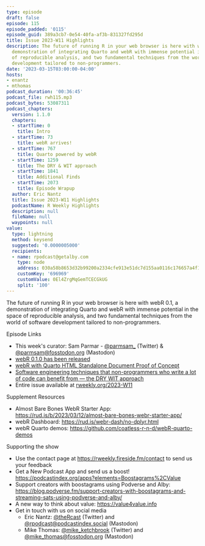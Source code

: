 ```yaml
---
type: episode
draft: false
episode: 115
episode_padded: '0115'
episode_guid: 389a3cb7-0e54-40fa-af3b-831327fd295d
title: Issue 2023-W11 Highlights
description: The future of running R in your web browser is here with webR 0.1, a
  demonstration of integrating Quarto and webR with immense potential in the space
  of reproducible analysis, and two fundamental techniques from the world of software
  development tailored to non-programmers.
date: '2023-03-15T03:00:00-04:00'
hosts:
- enantz
- mthomas
podcast_duration: '00:36:45'
podcast_file: rwh115.mp3
podcast_bytes: 53087311
podcast_chapters:
  version: 1.1.0
  chapters:
  - startTime: 0
    title: Intro
  - startTime: 73
    title: webR arrives!
  - startTime: 767
    title: Quarto powered by webR
  - startTime: 1259
    title: The DRY & WIT approach
  - startTime: 1841
    title: Additional Finds
  - startTime: 2073
    title: Episode Wrapup
  author: Eric Nantz
  title: Issue 2023-W11 Highlights
  podcastName: R Weekly Highlights
  description: null
  fileName: null
  waypoints: null
value:
  type: lightning
  method: keysend
  suggested: '0.0000005000'
  recipients:
  - name: rpodcast@getalby.com
    type: node
    address: 030a58b8653d32b99200a2334cfe913e51dc7d155aa0116c176657a4f1722677a3
    customKey: '696969'
    customValue: 0El4ZrgMqGemTCECGkUG
    split: '100'
---
```

The future of running R in your web browser is here with webR 0.1, a demonstration of integrating Quarto and webR with immense potential in the space of reproducible analysis, and two fundamental techniques from the world of software development tailored to non-programmers.

Episode Links

-   This week's curator: Sam Parmar - <a href="https://twitter.com/parmsam_" rel="nofollow">@parmsam_</a> (Twitter) & <a href="https://fosstodon.org/@parmsam" rel="nofollow">@parmsam@fosstodon.org</a> (Mastodon)
-   <a href="https://www.tidyverse.org/blog/2023/03/webr-0-1-0/" rel="nofollow">webR 0.1.0 has been released</a>
-   <a href="https://rd.thecoatlessprofessor.com/webR-quarto-demos/webr-quarto-html-demo.html" rel="nofollow">webR with Quarto HTML Standalone Document Proof of Concept</a>
-   <a href="https://www.brodrigues.co/blog/2023-03-07-dry_wit/" rel="nofollow">Software engineering techniques that non-programmers who write a lot of code can benefit from — the DRY WIT approach</a>
-   Entire issue available at <a href="https://rweekly.org/2023-W11.html" rel="nofollow">rweekly.org/2023-W11</a>

Supplement Resources

-   Almost Bare Bones WebR Starter App: <a href="https://rud.is/b/2023/03/12/almost-bare-bones-webr-starter-app/" rel="nofollow">https://rud.is/b/2023/03/12/almost-bare-bones-webr-starter-app/</a>
-   webR Dashboard: <a href="https://rud.is/webr-dash/no-dplyr.html" rel="nofollow">https://rud.is/webr-dash/no-dplyr.html</a>
-   webR Quarto demos: <a href="https://github.com/coatless-r-n-d/webR-quarto-demos" rel="nofollow">https://github.com/coatless-r-n-d/webR-quarto-demos</a>

Supporting the show

-   Use the contact page at <a href="https://rweekly.fireside.fm/contact" rel="nofollow">https://rweekly.fireside.fm/contact</a> to send us your feedback
-   Get a New Podcast App and send us a boost! <a href="https://podcastindex.org/apps?elements=Boostagrams%2CValue" rel="nofollow">https://podcastindex.org/apps?elements=Boostagrams%2CValue</a>
-   Support creators with boostagrams using Podverse and Alby: <a href="https://blog.podverse.fm/support-creators-with-boostagrams-and-streaming-sats-using-podverse-and-alby/" rel="nofollow">https://blog.podverse.fm/support-creators-with-boostagrams-and-streaming-sats-using-podverse-and-alby/</a>
-   A new way to think about value: <a href="https://value4value.info" rel="nofollow">https://value4value.info</a>
-   Get in touch with us on social media
    -   Eric Nantz: <a href="https://twitter.com/theRcast" rel="nofollow">@theRcast</a> (Twitter) and <a href="https://podcastindex.social/@rpodcast" rel="nofollow">@rpodcast@podcastindex.social</a> (Mastodon)
    -   Mike Thomas: <a href="https://twitter.com/mike_ketchbrook" rel="nofollow">@mike_ketchbrook</a> (Twitter) and <a href="https://fosstodon.org/@mike_thomas" rel="nofollow">@mike_thomas@fosstodon.org</a> (Mastodon)
